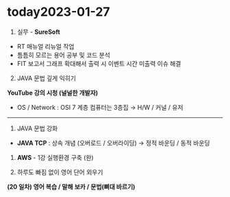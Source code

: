 # today2023-01-27
1. 실무 - **SureSoft**

- RT 매뉴얼 리뉴얼 작업
- 틈틈히 모르는 용어 공부 및 코드 분석
- FIT 보고서 그래프 확대해서 출력 시 이벤트 시간 미출력 이슈 해결

 2.  JAVA 문법 깊게 익히기

 **YouTube 강의 시청 (널널한 개발자)**

 - OS / Network : OSI 7 계층 컴퓨터는 3층집 → H/W / 커널 / 유저
****

1. JAVA 문법 강화

 - **JAVA TCP** : 상속 개념 (오버로드 / 오버라이딩) → 정적 바운딩 / 동적 바운딩

1. **AWS** - 1강 실행환경 구축 (완)

1.  하루도 빠짐 없이 영어 단어 외우기

 **(20 일차) 영어 복습 / 말해 보카 / 문법(뼈대 바르기)**
